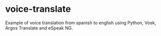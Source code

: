 # voice-translate

Example of voice translation from spanish to english using Python, Vosk, Argos Translate and eSpeak NG.
